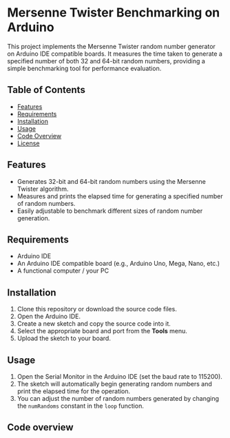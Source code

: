 # Mersenne Twister Benchmarking on Arduino

This project implements the Mersenne Twister random number generator on Arduino IDE compatible boards. It measures the time taken to generate a specified number of both 32 and 64-bit random numbers, providing a simple benchmarking tool for performance evaluation.

## Table of Contents

- [Features](#features)
- [Requirements](#requirements)
- [Installation](#installation)
- [Usage](#usage)
- [Code Overview](#code-overview)
- [License](#license)

## Features

- Generates 32-bit and 64-bit random numbers using the Mersenne Twister algorithm.
- Measures and prints the elapsed time for generating a specified number of random numbers.
- Easily adjustable to benchmark different sizes of random number generation.

## Requirements

- Arduino IDE
- An Arduino IDE compatible board (e.g., Arduino Uno, Mega, Nano, etc.)
- A functional computer / your PC

## Installation

1. Clone this repository or download the source code files.
2. Open the Arduino IDE.
3. Create a new sketch and copy the source code into it.
4. Select the appropriate board and port from the **Tools** menu.
5. Upload the sketch to your board.

## Usage

1. Open the Serial Monitor in the Arduino IDE (set the baud rate to 115200).
2. The sketch will automatically begin generating random numbers and print the elapsed time for the operation.
3. You can adjust the number of random numbers generated by changing the `numRandoms` constant in the `loop` function.

## Code overview




